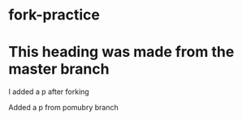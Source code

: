 # fork-practice

<h1>This heading was made from the master branch</h1>
<div>
  <p>I added a p after forking</p>
</div>
<p>Added a p from pomubry branch</p>
